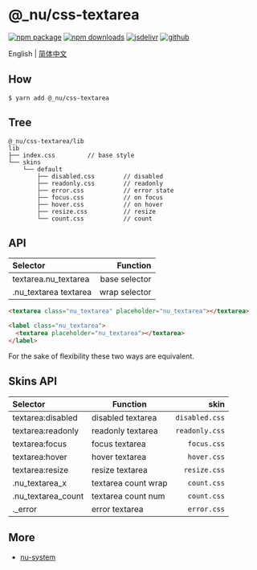 # @\_nu/css-textarea

[![npm package][npm-badge]][npm-url]
[![npm downloads][npm-downloads]][npm-url]
[![jsdelivr][jsdelivr-badge]][jsdelivr-url]
[![github][git-badge]][git-url]

[npm-badge]: https://img.shields.io/npm/v/@_nu/css-textarea.svg
[npm-url]: https://www.npmjs.org/package/@_nu/css-textarea
[npm-downloads]: https://img.shields.io/npm/dw/@_nu/css-textarea
[git-url]: https://github.com/nu-system/react
[git-badge]: https://img.shields.io/github/stars/nu-system/react.svg?style=social
[jsdelivr-badge]: https://data.jsdelivr.com/v1/package/npm/@_nu/css-textarea/badge
[jsdelivr-url]: https://www.jsdelivr.com/package/npm/@_nu/css-textarea

English | [简体中文](https://nu-system.github.io/lang/zh/textarea/)

## How

```
$ yarn add @_nu/css-textarea
```

## Tree

```
@_nu/css-textarea/lib
lib
├── index.css         // base style
└── skins
    └── default
        ├── disabled.css        // disabled
        ├── readonly.css        // readonly
        ├── error.css           // error state
        ├── focus.css           // on focus
        ├── hover.css           // on hover
        ├── resize.css          // resize
        └── count.css           // count
```

## API

| Selector              |      Function |
| :-------------------- | ------------: |
| textarea.nu_textarea  | base selector |
| .nu_textarea textarea | wrap selector |

```Html
<textarea class="nu_textarea" placeholder="nu_textarea"></textarea>
```

```Html
<label class="nu_textarea">
  <textarea placeholder="nu_textarea"></textarea>
</label>
```

For the sake of flexibility these two ways are equivalent.

## Skins API

| Selector           | Function            |           skin |
| :----------------- | ------------------- | -------------: |
| textarea:disabled  | disabled textarea   | `disabled.css` |
| textarea:readonly  | readonly textarea   | `readonly.css` |
| textarea:focus     | focus textarea      |    `focus.css` |
| textarea:hover     | hover textarea      |    `hover.css` |
| textarea:resize    | resize textarea     |   `resize.css` |
| .nu_textarea_x     | textarea count wrap |    `count.css` |
| .nu_textarea_count | textarea count num  |    `count.css` |
| .\_error           | error textarea      |    `error.css` |

## More

- [nu-system](https://nu-system.github.io/)
